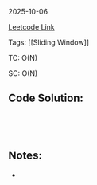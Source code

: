 2025-10-06

[Leetcode Link]()

Tags: [[Sliding Window]]

TC: O(N)

SC: O(N)

## Code Solution: 

```python


      
```

## Notes:
- 
